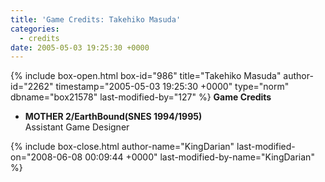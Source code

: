 ```yaml
---
title: 'Game Credits: Takehiko Masuda'
categories:
  - credits
date: 2005-05-03 19:25:30 +0000
---
```

{% include box-open.html box-id="986" title="Takehiko Masuda" author-id="2262" timestamp="2005-05-03 19:25:30 +0000" type="norm" dbname="box21578" last-modified-by="127" %}
<b>Game Credits</b>
<UL>
<LI><b>MOTHER 2/EarthBound(SNES 1994/1995)</b><BR />
Assistant Game Designer</LI>
</UL>
{% include box-close.html author-name="KingDarian" last-modified-on="2008-06-08 00:09:44 +0000" last-modified-by-name="KingDarian" %}
